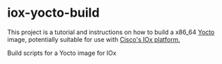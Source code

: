 # iox-yocto-build

This project is a tutorial and instructions on how to build a x86_64 [Yocto](http://www.yoctoproject.org) image, potentially suitable for use with [Cisco's IOx platform.](https://communities.cisco.com/community/developer/iox)

Build scripts for a Yocto image for IOx
